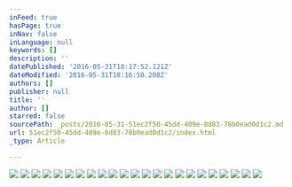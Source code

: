 ```yaml
---
inFeed: true
hasPage: true
inNav: false
inLanguage: null
keywords: []
description: ''
datePublished: '2016-05-31T18:17:52.121Z'
dateModified: '2016-05-31T18:16:50.208Z'
authors: []
publisher: null
title: ''
author: []
starred: false
sourcePath: _posts/2016-05-31-51ec2f50-45dd-409e-8d83-78b0ead0d1c2.md
url: 51ec2f50-45dd-409e-8d83-78b0ead0d1c2/index.html
_type: Article

---
```

![](https://the-grid-user-content.s3-us-west-2.amazonaws.com/19207dd2-24ec-45e8-b816-c8abaed5d898.jpg)
![](https://the-grid-user-content.s3-us-west-2.amazonaws.com/4a871956-5bb6-402d-a584-71de07c09fb9.jpg)
![](https://the-grid-user-content.s3-us-west-2.amazonaws.com/39f2776f-4ed7-4e0c-9eb4-50fd9b67dadc.jpg)
![](https://the-grid-user-content.s3-us-west-2.amazonaws.com/625df0a3-e7c4-49a0-aea0-607937a02f18.jpg)
![](https://the-grid-user-content.s3-us-west-2.amazonaws.com/a3ff0623-63c6-4110-9e23-34cde8dba567.jpg)
![](https://the-grid-user-content.s3-us-west-2.amazonaws.com/a7401c58-63b3-4b2e-8563-4366c6dc7aa6.jpg)
![](https://the-grid-user-content.s3-us-west-2.amazonaws.com/917b7a60-7350-4d68-80ed-0a9ffbade511.jpg)
![](https://the-grid-user-content.s3-us-west-2.amazonaws.com/f3413afc-2193-4f4f-9236-bbabe382732d.jpg)
![](https://the-grid-user-content.s3-us-west-2.amazonaws.com/6849c086-464d-45de-819b-daaaabc90e59.jpg)
![](https://the-grid-user-content.s3-us-west-2.amazonaws.com/f3286593-451a-4a8c-82ef-76d8e62e3ace.jpg)
![](https://the-grid-user-content.s3-us-west-2.amazonaws.com/c0142c9d-d35f-4008-9c10-2f48738a3eb7.jpg)
![](https://the-grid-user-content.s3-us-west-2.amazonaws.com/03a30f3b-fd50-49d1-bfc3-6f1f66ef2b60.jpg)
![](https://the-grid-user-content.s3-us-west-2.amazonaws.com/e1feedfd-c734-42ab-b0c5-612f06093a68.jpg)
![](https://the-grid-user-content.s3-us-west-2.amazonaws.com/846abde8-0b9b-4fcb-82d1-6eb20dbe7e46.jpg)
![](https://the-grid-user-content.s3-us-west-2.amazonaws.com/46570df6-2f67-41dd-b16f-328f761c6a75.jpg)
![](https://the-grid-user-content.s3-us-west-2.amazonaws.com/af5b4ef7-2d90-4f26-b8d3-c313fe1709bc.gif)
![](https://the-grid-user-content.s3-us-west-2.amazonaws.com/d5366d77-8dda-417f-9a6d-7436e7b62aee.gif)
![](https://the-grid-user-content.s3-us-west-2.amazonaws.com/e1b87b9c-b63b-47e2-9418-935d2d1f882d.jpg)
![](https://the-grid-user-content.s3-us-west-2.amazonaws.com/8b7aa0af-979f-4481-83b2-0c2068faeaf6.jpg)
![](https://the-grid-user-content.s3-us-west-2.amazonaws.com/f803923e-d029-42cc-9532-e731fb732bef.jpg)
![](https://the-grid-user-content.s3-us-west-2.amazonaws.com/6e5c3ff0-713e-4156-b854-7bf777fd18af.jpg)
![](https://the-grid-user-content.s3-us-west-2.amazonaws.com/3bff58bb-845e-47bf-9334-b0ddb14c80a8.png)
![](https://the-grid-user-content.s3-us-west-2.amazonaws.com/d628bf5e-92eb-442d-8190-1ea1e1e19e70.png)
